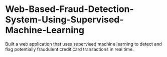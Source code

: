 # Web-Based-Fraud-Detection-System-Using-Supervised-Machine-Learning
Built a web application that uses supervised machine learning to detect and flag potentially fraudulent credit card transactions in real time. 
